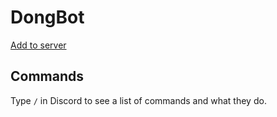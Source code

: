 # DongBot

[Add to server](https://discord.com/oauth2/authorize?client_id=806353693061677066&scope=bot)

## Commands

Type `/` in Discord to see a list of commands and what they do.
